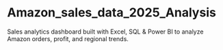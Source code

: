 # Amazon_sales_data_2025_Analysis
Sales analytics dashboard built with Excel, SQL &amp; Power BI to analyze Amazon orders, profit, and regional trends.
